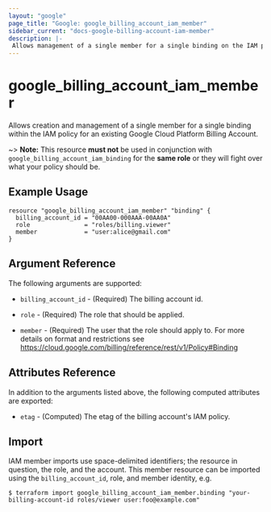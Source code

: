 ```yaml
---
layout: "google"
page_title: "Google: google_billing_account_iam_member"
sidebar_current: "docs-google-billing-account-iam-member"
description: |-
 Allows management of a single member for a single binding on the IAM policy for a Google Cloud Platform Billing Account.
---
```


# google\_billing\_account\_iam\_member

Allows creation and management of a single member for a single binding within
the IAM policy for an existing Google Cloud Platform Billing Account.

~> **Note:** This resource __must not__ be used in conjunction with
   `google_billing_account_iam_binding` for the __same role__ or they will fight over
   what your policy should be.

## Example Usage

```hcl
resource "google_billing_account_iam_member" "binding" {
  billing_account_id = "00AA00-000AAA-00AA0A"
  role               = "roles/billing.viewer"
  member             = "user:alice@gmail.com"
}
```

## Argument Reference

The following arguments are supported:

* `billing_account_id` - (Required) The billing account id.

* `role` - (Required) The role that should be applied.

* `member` - (Required) The user that the role should apply to. For more details on format and restrictions see https://cloud.google.com/billing/reference/rest/v1/Policy#Binding

## Attributes Reference

In addition to the arguments listed above, the following computed attributes are
exported:

* `etag` - (Computed) The etag of the billing account's IAM policy.

## Import

IAM member imports use space-delimited identifiers; the resource in question, the role, and the account.  This member resource can be imported using the `billing_account_id`, role, and member identity, e.g.

```
$ terraform import google_billing_account_iam_member.binding "your-billing-account-id roles/viewer user:foo@example.com"
```
